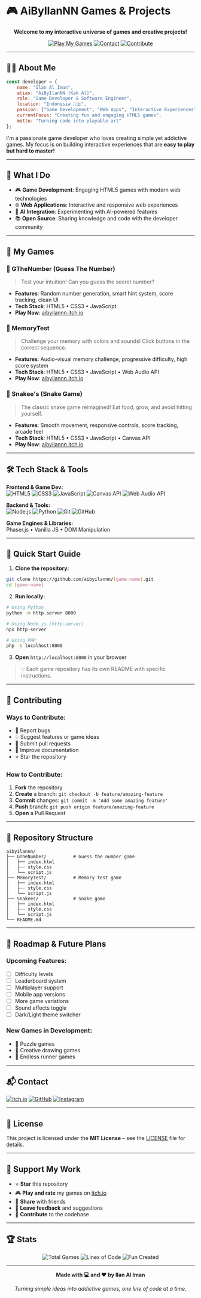 # 🎮 AiByIlanNN Games & Projects

<div align="center">

**Welcome to my interactive universe of games and creative projects!**

[![Play My Games](https://img.shields.io/badge/🎮_Play-My_Games-FF6B6B?style=for-the-badge)](https://aibyilannn.itch.io)
[![Contact](https://img.shields.io/badge/💬_Contact-Me-4ECDC4?style=for-the-badge)](https://github.com/aibyilannn)
[![Contribute](https://img.shields.io/badge/🤝_Contribute-Welcome-95E1D3?style=for-the-badge)](#-contributing)

</div>

---

## 👨‍💻 About Me

```javascript
const developer = {
    name: "Ilan Al Iman",
    alias: "AiByIlanNN (Kak Al)",
    role: "Game Developer & Software Engineer",
    location: "Indonesia 🇮🇩",
    passion: ["Game Development", "Web Apps", "Interactive Experiences"],
    currentFocus: "Creating fun and engaging HTML5 games",
    motto: "Turning code into playable art"
};
```

I'm a passionate game developer who loves creating simple yet addictive games. My focus is on building interactive experiences that are **easy to play but hard to master!**

---

## 🎯 What I Do

- 🎮 **Game Development**: Engaging HTML5 games with modern web technologies
- 🌐 **Web Applications**: Interactive and responsive web experiences
- 🤖 **AI Integration**: Experimenting with AI-powered features
- 📚 **Open Source**: Sharing knowledge and code with the developer community

---

## 🚀 My Games

### 🎲 GTheNumber (Guess The Number)
> Test your intuition! Can you guess the secret number?

- **Features**: Random number generation, smart hint system, score tracking, clean UI
- **Tech Stack**: HTML5 • CSS3 • JavaScript
- **Play Now**: [aibyilannn.itch.io](https://aibyilannn.itch.io)

### 🧠 MemoryTest
> Challenge your memory with colors and sounds! Click buttons in the correct sequence.

- **Features**: Audio-visual memory challenge, progressive difficulty, high score system
- **Tech Stack**: HTML5 • CSS3 • JavaScript • Web Audio API
- **Play Now**: [aibyilannn.itch.io](https://aibyilannn.itch.io)

### 🐍 Snakee's (Snake Game)
> The classic snake game reimagined! Eat food, grow, and avoid hitting yourself.

- **Features**: Smooth movement, responsive controls, score tracking, arcade feel
- **Tech Stack**: HTML5 • CSS3 • JavaScript • Canvas API
- **Play Now**: [aibyilannn.itch.io](https://aibyilannn.itch.io)

---

## 🛠️ Tech Stack & Tools

**Frontend & Game Dev:**  
![HTML5](https://img.shields.io/badge/HTML5-E34F26?style=flat-square&logo=html5&logoColor=white)
![CSS3](https://img.shields.io/badge/CSS3-1572B6?style=flat-square&logo=css3&logoColor=white)
![JavaScript](https://img.shields.io/badge/JavaScript-F7DF1E?style=flat-square&logo=javascript&logoColor=black)
![Canvas API](https://img.shields.io/badge/Canvas_API-000000?style=flat-square)
![Web Audio API](https://img.shields.io/badge/Web_Audio_API-000000?style=flat-square)

**Backend & Tools:**  
![Node.js](https://img.shields.io/badge/Node.js-339933?style=flat-square&logo=nodedotjs&logoColor=white)
![Python](https://img.shields.io/badge/Python-3776AB?style=flat-square&logo=python&logoColor=white)
![Git](https://img.shields.io/badge/Git-F05032?style=flat-square&logo=git&logoColor=white)
![GitHub](https://img.shields.io/badge/GitHub-181717?style=flat-square&logo=github&logoColor=white)

**Game Engines & Libraries:**  
Phaser.js • Vanilla JS • DOM Manipulation

---

## 🚀 Quick Start Guide

1. **Clone the repository:**
```bash
git clone https://github.com/aibyilannn/[game-name].git
cd [game-name]
```

2. **Run locally:**
```bash
# Using Python
python -m http.server 8000

# Using Node.js (http-server)
npx http-server

# Using PHP
php -S localhost:8000
```

3. **Open** `http://localhost:8000` in your browser

> 💡 Each game repository has its own README with specific instructions.

---

## 🤝 Contributing

### Ways to Contribute:
- 🐛 Report bugs
- 💡 Suggest features or game ideas
- 🔧 Submit pull requests
- 📝 Improve documentation
- ⭐ Star the repository

### How to Contribute:

1. **Fork** the repository
2. **Create** a branch: `git checkout -b feature/amazing-feature`
3. **Commit** changes: `git commit -m 'Add some amazing feature'`
4. **Push** branch: `git push origin feature/amazing-feature`
5. **Open** a Pull Request

---

## 📂 Repository Structure

```
aibyilannn/
├── GTheNumber/          # Guess the number game
│   ├── index.html
│   ├── style.css
│   └── script.js
├── MemoryTest/          # Memory test game
│   ├── index.html
│   ├── style.css
│   └── script.js
├── Snakees/             # Snake game
│   ├── index.html
│   ├── style.css
│   └── script.js
└── README.md
```

---

## 🎯 Roadmap & Future Plans

### Upcoming Features:
- [ ] Difficulty levels
- [ ] Leaderboard system
- [ ] Multiplayer support
- [ ] Mobile app versions
- [ ] More game variations
- [ ] Sound effects toggle
- [ ] Dark/Light theme switcher

### New Games in Development:
- 🧩 Puzzle games
- 🎨 Creative drawing games
- 🏃 Endless runner games

---

## 📬 Contact

[![itch.io](https://img.shields.io/badge/itch.io-FA5C5C?style=for-the-badge&logo=itchdotio&logoColor=white)](https://aibyilannn.itch.io)
[![GitHub](https://img.shields.io/badge/GitHub-181717?style=for-the-badge&logo=github&logoColor=white)](https://github.com/aibyilannn)
[![Instagram](https://img.shields.io/badge/Instagram-E4405F?style=for-the-badge&logo=instagram&logoColor=white)](https://instagram.com/alstory_999)

---

## 📜 License

This project is licensed under the **MIT License** – see the [LICENSE](LICENSE) file for details.

---

## 💖 Support My Work

- ⭐ **Star** this repository
- 🎮 **Play and rate** my games on [itch.io](https://aibyilannn.itch.io)
- 🔄 **Share** with friends
- 💬 **Leave feedback** and suggestions
- 🤝 **Contribute** to the codebase

---

## 🏆 Stats

<div align="center">

![Total Games](https://img.shields.io/badge/Total_Games-3-FF6B6B?style=for-the-badge)
![Lines of Code](https://img.shields.io/badge/Lines_of_Code-2000+-4ECDC4?style=for-the-badge)
![Fun Created](https://img.shields.io/badge/Fun_Created-100%25-95E1D3?style=for-the-badge)

</div>

---

<div align="center">

**Made with 💻 and ❤️ by Ilan Al Iman**

*Turning simple ideas into addictive games, one line of code at a time.*

</div>
